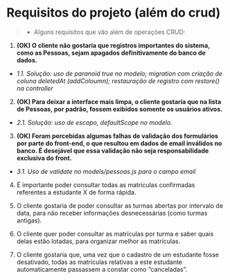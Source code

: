 # Requisitos do projeto (além do crud)

> - Alguns requisitos que vão além de operações CRUD:

1. **(OK) O cliente não gostaria que registros importantes do sistema, como as Pessoas, sejam apagados definitivamente do banco de dados.**
-   *1.1. Solução: uso de paranoid true no modelo; migration com criação de coluna deletedAt (addColoumn); restauração de registro com restore() na controller*

2. **(OK) Para deixar a interface mais limpa, o cliente gostaria que na lista de Pessoas, por padrão, fossem exibidos somente os usuários ativos.**
-   *2.1. Solução: uso de escopo, defaultScope no modelo.*

3. **(OK) Foram percebidas algumas falhas de validação dos formulários por parte do front-end, o que resultou em dados de email inválidos no banco. É desejável que essa validação não seja responsabilidade exclusiva do front.**
-   *3.1. Uso de validate no models/pessoas.js para o campo email*

4. É importante poder consultar todas as matrículas confirmadas referentes a estudante X de forma rápida.

5. O cliente gostaria de poder consultar as turmas abertas por intervalo de data, para não receber informações desnecessárias (como turmas antigas).

6. O cliente quer poder consultar as matrículas por turma e saber quais delas estão lotadas, para organizar melhor as matrículas.

7. O cliente gostaria que, uma vez que o cadastro de um estudante fosse desativado, todas as matrículas relativas a este estudante automaticamente passassem a constar como “canceladas”.